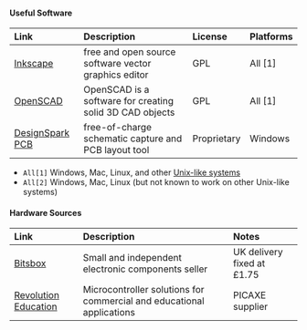 #### Useful Software

Link | Description | License | Platforms
:--- | :---------- | :------ | :--------
[Inkscape] | free and open source software vector graphics editor | GPL | All [1]
[OpenSCAD] |  OpenSCAD is a software for creating solid 3D CAD objects | GPL | All [1]
[DesignSpark PCB] | free-of-charge schematic capture and PCB layout tool | Proprietary| Windows

- `All[1]` Windows, Mac, Linux, and other [Unix-like systems](http://en.wikipedia.org/wiki/Unix-like)  
- `All[2]` Windows, Mac, Linux (but not known to work on other Unix-like systems)

[Inkscape]: http://www.inkscape.org/
[DesignSpark PCB]: http://designspark.com/page/designspark-pcb-home-page
[OpenSCAD]: http://openscad.org



#### Hardware Sources

Link | Description | Notes
:--- | :---------- | :----
[Bitsbox] | Small and independent electronic components seller | UK delivery fixed at £1.75
[Revolution Education] | Microcontroller solutions for commercial and educational applications | PICAXE supplier

<!--
http://www.mindsetsonline.co.uk/ | Has anybody used these? Site seems broken atm..
-->

[Bitsbox]: http://bitsbox.co.uk
[Revolution Education]: http://www.rev-ed.co.uk/